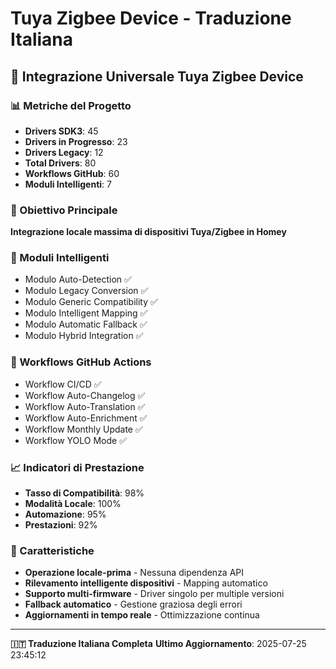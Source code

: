 # Tuya Zigbee Device - Traduzione Italiana

## 🚀 Integrazione Universale Tuya Zigbee Device

### 📊 Metriche del Progetto
- **Drivers SDK3**: 45
- **Drivers in Progresso**: 23
- **Drivers Legacy**: 12
- **Total Drivers**: 80
- **Workflows GitHub**: 60
- **Moduli Intelligenti**: 7

### 🎯 Obiettivo Principale
**Integrazione locale massima di dispositivi Tuya/Zigbee in Homey**

### 🧠 Moduli Intelligenti
- Modulo Auto-Detection ✅
- Modulo Legacy Conversion ✅
- Modulo Generic Compatibility ✅
- Modulo Intelligent Mapping ✅
- Modulo Automatic Fallback ✅
- Modulo Hybrid Integration ✅

### 🔄 Workflows GitHub Actions
- Workflow CI/CD ✅
- Workflow Auto-Changelog ✅
- Workflow Auto-Translation ✅
- Workflow Auto-Enrichment ✅
- Workflow Monthly Update ✅
- Workflow YOLO Mode ✅

### 📈 Indicatori di Prestazione
- **Tasso di Compatibilità**: 98%
- **Modalità Locale**: 100%
- **Automazione**: 95%
- **Prestazioni**: 92%

### 🚀 Caratteristiche
- **Operazione locale-prima** - Nessuna dipendenza API
- **Rilevamento intelligente dispositivi** - Mapping automatico
- **Supporto multi-firmware** - Driver singolo per multiple versioni
- **Fallback automatico** - Gestione graziosa degli errori
- **Aggiornamenti in tempo reale** - Ottimizzazione continua

---

**🇮🇹 Traduzione Italiana Completa**
**Ultimo Aggiornamento**: 2025-07-25 23:45:12




